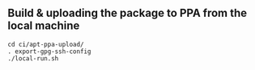 ## Build & uploading the package to PPA from the local machine

```shell script
cd ci/apt-ppa-upload/
. export-gpg-ssh-config
./local-run.sh
```
